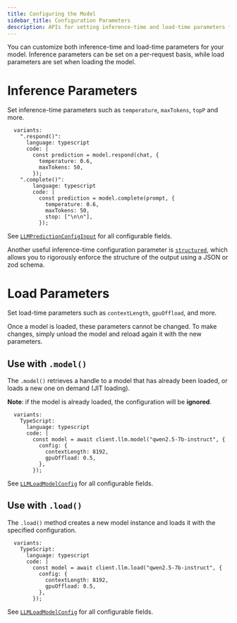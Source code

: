 ```yaml
---
title: Configuring the Model
sidebar_title: Configuration Parameters
description: APIs for setting inference-time and load-time parameters for your model
---
```


You can customize both inference-time and load-time parameters for your model. Inference parameters can be set on a per-request basis, while load parameters are set when loading the model.

# Inference Parameters

Set inference-time parameters such as `temperature`, `maxTokens`, `topP` and more.

```lms_code_snippet
  variants:
    ".respond()":
      language: typescript
      code: |
        const prediction = model.respond(chat, {
          temperature: 0.6,
          maxTokens: 50,
        });
    ".complete()":
        language: typescript
        code: |
          const prediction = model.complete(prompt, {
            temperature: 0.6,
            maxTokens: 50,
            stop: ["\n\n"],
          });
```

See [`LLMPredictionConfigInput`](./../api-reference/llm-prediction-config-input) for all configurable fields.

Another useful inference-time configuration parameter is [`structured`](<(./structured-responses)>), which allows you to rigorously enforce the structure of the output using a JSON or zod schema.

# Load Parameters

Set load-time parameters such as `contextLength`, `gpuOffload`, and more.

Once a model is loaded, these parameters cannot be changed. To make changes, simply unload the model and reload again it with the new parameters.

## Use with `.model()`

The `.model()` retrieves a handle to a model that has already been loaded, or loads a new one on demand (JIT loading).

**Note**: if the model is already loaded, the configuration will be **ignored**.

```lms_code_snippet
  variants:
    TypeScript:
      language: typescript
      code: |
        const model = await client.llm.model("qwen2.5-7b-instruct", {
          config: {
            contextLength: 8192,
            gpuOffload: 0.5,
          },
        });
```

See [`LLMLoadModelConfig`](./../api-reference/llm-load-model-config) for all configurable fields.

## Use with `.load()`

The `.load()` method creates a new model instance and loads it with the specified configuration.

```lms_code_snippet
  variants:
    TypeScript:
      language: typescript
      code: |
        const model = await client.llm.load("qwen2.5-7b-instruct", {
          config: {
            contextLength: 8192,
            gpuOffload: 0.5,
          },
        });
```

See [`LLMLoadModelConfig`](./../api-reference/llm-load-model-config) for all configurable fields.
